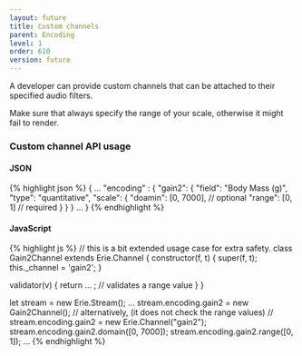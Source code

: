 ```yaml
---
layout: future
title: Custom channels
parent: Encoding
level: 1
order: 610
version: future
---
```


A developer can provide custom channels that can be attached to their specified audio filters.

Make sure that always specify the range of your scale, otherwise it might fail to render.

### Custom channel API usage

<code-groups>
<code-group>
<h4>JSON</h4>
{% highlight json %}
{
  ...
  "encoding" : {
    "gain2": {
      "field": "Body Mass (g)",
      "type": "quantitative",
      "scale": {
        "doamin": [0, 7000], // optional
        "range": [0, 1] // required
      }
    }
  }
  ...
}
{% endhighlight %}
</code-group>
<code-group>
<h4>JavaScript</h4>
{% highlight js %}
// this is a bit extended usage case for extra safety.
class Gain2Channel extends Erie.Channel {
  constructor(f, t) {
    super(f, t);
    this._channel = 'gain2';
  }

  validator(v) {
    return ... ; // validates a range value
  }
}

let stream = new Erie.Stream();
...
stream.encoding.gain2 = new Gain2Channel();
// alternatively, (it does not check the range values)
// stream.encoding.gain2 = new Erie.Channel("gain2");
stream.encoding.gain2.domain([0, 7000]);
stream.encoding.gain2.range([0, 1]);
...
{% endhighlight %}
</code-group>
</code-groups>
